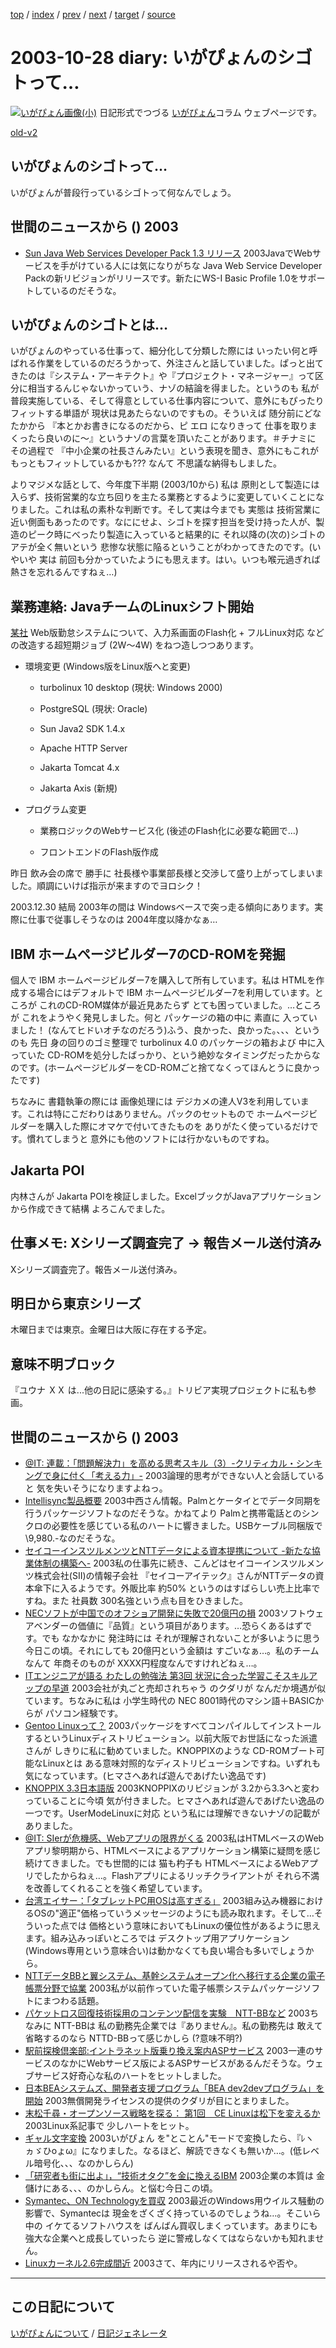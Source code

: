 [top](https://igapyon.github.io/diary/) 
 / [index](https://igapyon.github.io/diary/2003/index.html) 
 / [prev](https://igapyon.github.io/diary/2003/ig031022.html) 
 / [next](https://igapyon.github.io/diary/2003/ig031030.html) 
 / [target](https://igapyon.github.io/diary/2003/ig031028.html) 
 / [source](https://github.com/igapyon/diary/blob/gh-pages/2003/ig031028.html.src.md) 

2003-10-28 diary: いがぴょんのシゴトって…
=====================================================================================================
[![いがぴょん画像(小)](https://igapyon.github.io/diary/images/iga200306s.jpg "いがぴょん")](https://igapyon.github.io/diary/memo/memoigapyon.html) 日記形式でつづる [いがぴょん](https://igapyon.github.io/diary/memo/memoigapyon.html)コラム ウェブページです。

[old-v2](ig031028-orig.html)

## いがぴょんのシゴトって…

いがぴょんが普段行っているシゴトって何なんでしょう。


## 世間のニュースから () 2003

* [Sun Java Web Services Developer Pack 1.3 リリース](http://java.sun.com/webservices/webservicespack.html)  2003JavaでWebサービスを手がけている人には気になりがちな Java Web Service Developer Packの新リビジョンがリリースです。新たにWS-I Basic Profile 1.0をサポートしているのだそうな。

## いがぴょんのシゴトとは…

いがぴょんのやっている仕事って、細分化して分類した際には いったい何と呼ばれる作業をしているのだろうかって、外注さんと話していました。ぱっと出てきたのは『システム・アーキテクト』や『プロジェクト・マネージャー』って区分に相当するんじゃないかっていう、ナゾの結論を得ました。というのも 私が普段実施している、そして得意としている仕事内容について、意外にもぴったりフィットする単語が 現状は見あたらないのですもの。そういえば 随分前にどなたかから 『本とかお書きになるのだから、ピ エロ になりきって 仕事を取りまくったら良いのに～』というナゾの言葉を頂いたことがあります。＃チナミに その過程で 『中小企業の社長さんみたい』という表現を聞き、意外にもこれが もっともフィットしているかも??? なんて 不思議な納得もしました。

よりマジメな話として、今年度下半期 (2003/10から) 私は 原則として製造には入らず、技術営業的な立ち回りを主たる業務とするように変更していくことになりました。これは私の素朴な判断です。そして実は今までも 実態は 技術営業に近い側面もあったのです。なににせよ、シゴトを探す担当を受け持った人が、製造のピーク時にべったり製造に入っていると結果的に それ以降の(次の)シゴトのアテが全く無いという 悲惨な状態に陥るということがわかってきたのです。(いやいや 実は 前回も分かっていたようにも思えます。はい。いつも喉元過ぎれば熱さを忘れるんですねぇ…)

## 業務連絡: JavaチームのLinuxシフト開始

[某社](http://www.nttd-bb.com/) Web版勤怠システムについて、入力系画面のFlash化 + フルLinux対応 などの改造する超短期ジョブ
(2W～4W) をねつ造しつつあります。

* 環境変更 (Windows版をLinux版へと変更)
  
  * turbolinux 10 desktop
    (現状: Windows 2000)
    
  * PostgreSQL
    (現状: Oracle)
    
  * Sun Java2 SDK 1.4.x
    
  * Apache HTTP Server
    
  * Jakarta Tomcat 4.x
    
  * Jakarta Axis
    (新規)
  

  
* プログラム変更
  
  * 業務ロジックのWebサービス化
    (後述のFlash化に必要な範囲で…)
    
  * フロントエンドのFlash版作成
  

昨日 飲み会の席で 勝手に 社長様や事業部長様と交渉して盛り上がってしまいました。順調にいけば指示が来ますのでヨロシク！

2003.12.30 結局 2003年の間は Windowsベースで突っ走る傾向にあります。実際に仕事で従事しそうなのは
2004年度以降かなぁ…

## IBM ホームページビルダー7のCD-ROMを発掘

個人で IBM ホームページビルダー7を購入して所有しています。私は HTMLを作成する場合にはデフォルトで
IBM ホームページビルダー7を利用しています。ところが これのCD-ROM媒体が最近見あたらず とても困っていました。…ところが これをようやく発見しました。何と パッケージの箱の中に 素直に 入っていました！ (なんてヒドいオチなのだろう)ふう、良かった、良かった。、、、というのも 先日 身の回りのゴミ整理で turbolinux
4.0 のパッケージの箱および 中に入っていた CD-ROMを処分したばっかり、という絶妙なタイミングだったからなのです。(ホームページビルダーをCD-ROMごと捨てなくってほんとうに良かったです)

ちなみに 書籍執筆の際には 画像処理には デジカメの達人V3を利用しています。これは特にこだわりはありません。パックのセットもので ホームページビルダーを購入した際にオマケで付いてきたものを ありがたく使っているだけです。慣れてしまうと 意外にも他のソフトには行かないものですね。

## Jakarta POI

内林さんが Jakarta POIを検証しました。ExcelブックがJavaアプリケーションから作成できて結構 よろこんでました。

## 仕事メモ: Xシリーズ調査完了 → 報告メール送付済み

Xシリーズ調査完了。報告メール送付済み。

## 明日から東京シリーズ

木曜日までは東京。金曜日は大阪に存在する予定。

## 意味不明ブロック
      

『ユウナ ＸＸ は...他の日記に感染する。』トリビア実現プロジェクトに私も参画。

## 世間のニュースから () 2003

* [@IT: 連載：「問題解決力」を高める思考スキル（3）-クリティカル・シンキングで身に付く「考える力」-](http://jibun.atmarkit.co.jp/lskill01/rensai/cri-think/think03.html)  2003論理的思考ができない人と会話していると 気を失いそうになりますよねっ。
* [Intellisync製品概要](http://www.pumatech.co.jp/intellisync/)  2003中西さん情報。Palmとケータイとでデータ同期を行うパッケージソフトなのだそうな。かねてより Palmと携帯電話とのシンクロの必要性を感じている私のハートに響きました。USBケーブル同梱版で\9,980.-なのだそうな。
* [セイコーインスツルメンツとNTTデータによる資本提携について -新たな協業体制の構築へ-](http://www.nttdata.co.jp/release/2003/102700.html)  2003私の仕事先に続き、こんどはセイコーインスツルメンツ株式会社(SII)の情報子会社 『セイコーアイテック』さんがNTTデータの資本傘下に入るようです。外販比率 約50% というのはすばらしい売上比率ですね。また 社員数 300名強という点も目をひきました。
* [NECソフトが中国でのオフショア開発に失敗で20億円の損](http://itpro.nikkeibp.co.jp/free/NC/NEWS/20031024/135886/)  2003ソフトウェアベンダーの価値に『品質』という項目があります。…恐らくあるはずです。でも なかなかに 発注時には それが理解されないことが多いように思う今日この頃。それにしても 20億円という金額は すごいなぁ…。私のチームなんて 年商そのものが XXXX円程度なんですけれどねぇ…。
* [ITエンジニアが語る わたしの勉強法 第3回 状況に合った学習こそスキルアップの早道](http://jibun.atmarkit.co.jp/lskill01/rensai/study/study003.html)  2003会社が丸ごと売却されちゃう のクダリが なんだか境遇が似ています。ちなみに私は 小学生時代の NEC 8001時代のマシン語＋BASICからが パソコン経験です。
* [Gentoo Linuxって？](http://yoshi.homelinux.org/~yoshi/?date=20031027#p01)  2003パッケージをすべてコンパイルしてインストールするというLinuxディストリビューション。以前大阪でお世話になった派遣さんが しきりに私に勧めていました。KNOPPIXのような CD-ROMブート可能なLinuxとは ある意味対照的なディストリビューションですね。いずれも気になっています。(ヒマさへあれば遊んであげたい逸品です)
* [KNOPPIX 3.3日本語版](http://unit.aist.go.jp/it/knoppix/)  2003KNOPPIXのリビジョンが 3.2から3.3へと変わっていることに今頃 気が付きました。ヒマさへあれば遊んであげたい逸品の一つです。UserModeLinuxに対応 という私には理解できないナゾの記載がありました。
* [@IT: SIerが危機感、Webアプリの限界がくる](http://www.atmarkit.co.jp/news/200310/18/rich.html)  2003私はHTMLベースのWebアプリ黎明期から、HTMLベースによるアプリケーション構築に疑問を感じ続けてきました。でも世間的には 猫も杓子も HTMLベースによるWebアプリでしたからねぇ…。Flashアプリによるリッチクライアントが それら不満を改善してくれることを強く希望しています。
* [台湾エイサー：「タブレットPC用OSは高すぎる」](http://japan.cnet.com/news/tech/story/0,2000047674,20061600,00.htm?ref=rss)  2003組み込み機器におけるOSの"適正"価格っていうメッセージのようにも読み取れます。そして…そういった点では 価格という意味においてもLinuxの優位性があるように思えます。組み込みっぽいところでは デスクトップ用アプリケーション(Windows専用という意味合い)は動かなくても良い場合も多いでしょうから。
* [NTTデータBBと翼システム、基幹システムオープン化へ移行する企業の電子帳票分野で協業](http://www.zdnet.co.jp/enterprise/0310/14/epn14.html)  2003私が以前作っていた電子帳票システムパッケージソフトにまつわる話題。
* [パケットロス回復技術採用のコンテンツ配信を実験　NTT-BBなど](http://www.zdnet.co.jp/news/0310/27/njbt_04.html)  2003ちなみに NTT-BBは 私の勤務先企業では『ありません』。私の勤務先は 敢えて省略するのなら NTTD-BBって感じかしら (?意味不明?)
* [駅前探検倶楽部:イントラネット版乗り換え案内ASPサービス](http://ekitan.com/info/b2b/intra/)  2003一連のサービスのなかにWebサービス版によるASPサービスがあるんだそうな。ウェブサービス好奇心な私のハートをヒットしました。
* [日本BEAシステムズ、開発者支援プログラム「BEA dev2devプログラム」を開始](http://japan.cnet.com/news/ent/story/0,2000047623,20061572,00.htm)  2003無償開発ライセンスの提供のクダリが目にとまりました。
* [末松千尋・オープンソース戦略を探る： 第1回　CE Linuxは松下を変えるか](http://japan.cnet.com/column/suematsu/story/0,2000048844,20061521,00.htm)  2003Linux系記事で 少しハートをヒット。
* [ギャル文字変換](http://mizz.lolipop.jp/galmoji/)  2003いがぴょん を"とことん"モードで変換したら、『ﾚヽヵゞひoょω』になりました。なるほど、解読できなくも無いか…。(低レベル暗号化、、、なのかしらん)
* [「研究者も街に出よ」，“技術オタク”を金に換えるIBM](http://itpro.nikkeibp.co.jp/free/ITPro/OPINION/20031020/1/)  2003企業の本質は 金儲けにある、、、のかしらん。と悩む今日この頃。
* [Symantec、ON Technologyを買収](http://www.zdnet.co.jp/enterprise/0310/28/epn01.html)  2003最近のWindows用ウイルス騒動の影響で、Symantecは 現金をざくざく持っているのでしょうね…。そこいら中の イケてるソフトハウスを ばんばん買収しまくっています。あまりにも強大な企業へと成長していったら 逆に警戒しなくてはならないかも知れません。
* [Linuxカーネル2.6完成間近](http://www.zdnet.co.jp/news/0310/28/nebt_12.html)  2003さて、年内にリリースされるや否や。

----------------------------------------------------------------------------------------------------

## この日記について
[いがぴょんについて](https://igapyon.github.io/diary/memo/memoigapyon.html) / [日記ジェネレータ](https://github.com/igapyon/igapyonv3)
